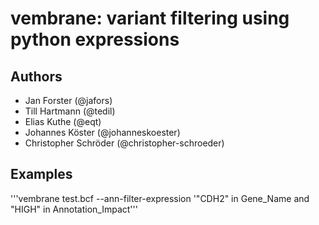 # vembrane: variant filtering using python expressions

## Authors

* Jan Forster (@jafors)
* Till Hartmann (@tedil)
* Elias Kuthe (@eqt)
* Johannes Köster (@johanneskoester)
* Christopher Schröder (@christopher-schroeder)

## Examples

'''vembrane test.bcf --ann-filter-expression '"CDH2" in Gene_Name and "HIGH" in Annotation_Impact'''
